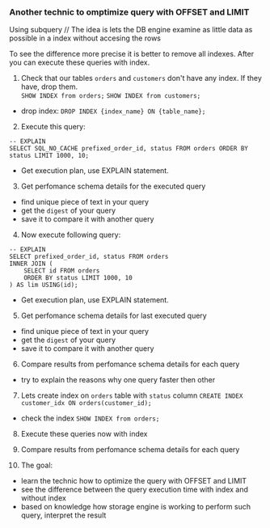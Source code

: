 ### Another technic to omptimize query with OFFSET and LIMIT 
Using subquery
// The idea is lets the DB engine examine as little data as possible in a index without accesing the rows
 
To see the difference more precise it is better to remove all indexes. 
After you can execute these queries with index.

1. Check that our tables `orders` and `customers` don't have any index. If they have, drop them.   
 `SHOW INDEX from orders;`
 `SHOW INDEX from customers;`
 - drop index: 
 `DROP INDEX {index_name} ON {table_name};`

2. Execute this query:
```
-- EXPLAIN
SELECT SQL_NO_CACHE prefixed_order_id, status FROM orders ORDER BY status LIMIT 1000, 10;
```
 - Get execution plan, use EXPLAIN statement.

3. Get perfomance schema details for the executed query
 - find unique piece of text in your query
 - get the `digest` of your query
 - save it to compare it with another query

4. Now execute following query:
```
-- EXPLAIN
SELECT prefixed_order_id, status FROM orders
INNER JOIN (
	SELECT id FROM orders
	ORDER BY status LIMIT 1000, 10
) AS lim USING(id);
```
 - Get execution plan, use EXPLAIN statement.

5. Get perfomance schema details for last executed query
 - find unique piece of text in your query
 - get the `digest` of your query
 - save it to compare it with another query

6. Compare results from perfomance schema details for each query
 - try to explain the reasons why one query faster then other

7. Lets create index on `orders` table
 with `status` column 
 `CREATE INDEX customer_idx ON orders(customer_id);`
 - check the index
 `SHOW INDEX from orders;`

8. Execute these queries now with index

9. Compare results from perfomance schema details for each query

10. The goal: 
 - learn the technic how to optimize the query with OFFSET and LIMIT
 - see the difference between the query execution time with index and without index 
 - based on knowledge how storage engine is working to perform such query, interpret the result